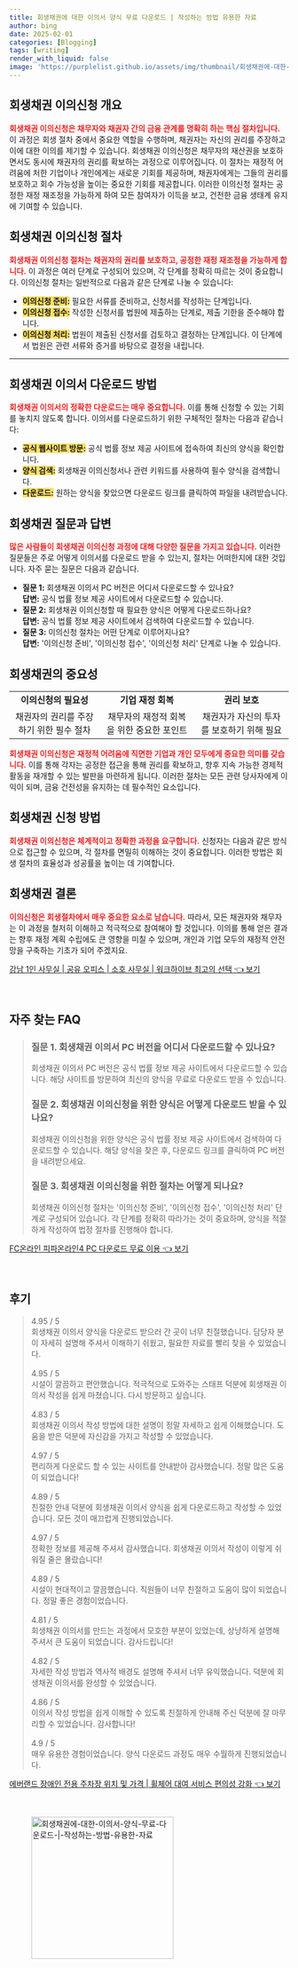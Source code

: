 ```yaml
---
title: 회생채권에 대한 이의서 양식 무료 다운로드 | 작성하는 방법 유용한 자료
author: bing
date: 2025-02-01
categories: [Blogging]
tags: [writing]
render_with_liquid: false
image: 'https://purplelist.github.io/assets/img/thumbnail/회생채권에-대한-이의서-양식-무료-다운로드-|-작성하는-방법-유용한-자료.webp'
---
```



<h2 id='회생채권_이의신청_개요'>회생채권 이의신청 개요</h2>

<p><b><span style="color: #ee2323;">회생채권 이의신청은 채무자와 채권자 간의 금융 관계를 명확히 하는 핵심 절차입니다.</span></b> 이 과정은 회생 절차 중에서 중요한 역할을 수행하며, 채권자는 자신의 권리를 주장하고 이에 대한 이의를 제기할 수 있습니다. 회생채권 이의신청은 채무자의 재산권을 보호하면서도 동시에 채권자의 권리를 확보하는 과정으로 이루어집니다. 이 절차는 재정적 어려움에 처한 기업이나 개인에게는 새로운 기회를 제공하며, 채권자에게는 그들의 권리를 보호하고 회수 가능성을 높이는 중요한 기회를 제공합니다. 이러한 이의신청 절차는 공정한 재정 재조정을 가능하게 하여 모든 참여자가 이득을 보고, 건전한 금융 생태계 유지에 기여할 수 있습니다.</p>

<h2 id='회생채권_이의신청_절차'>회생채권 이의신청 절차</h2>

<p><b><span style="color: #ee2323;">회생채권 이의신청 절차는 채권자의 권리를 보호하고, 공정한 재정 재조정을 가능하게 합니다.</span></b> 이 과정은 여러 단계로 구성되어 있으며, 각 단계를 정확히 따르는 것이 중요합니다. 이의신청 절차는 일반적으로 다음과 같은 단계로 나눌 수 있습니다: 
</p>

<ul>
    <li><b><span style="background-color: #ffe066;">이의신청 준비:</span></b> 필요한 서류를 준비하고, 신청서를 작성하는 단계입니다.</li>
    <li><b><span style="background-color: #ffe066;">이의신청 접수:</span></b> 작성한 신청서를 법원에 제출하는 단계로, 제출 기한을 준수해야 합니다.</li>
    <li><b><span style="background-color: #ffe066;">이의신청 처리:</span></b> 법원이 제출된 신청서를 검토하고 결정하는 단계입니다. 이 단계에서 법원은 관련 서류와 증거를 바탕으로 결정을 내립니다.</li>
</ul>

<hr />

<h2 id='회생채권_이의서_다운로드_방법'>회생채권 이의서 다운로드 방법</h2>

<p><b><span style="color: #ee2323;">회생채권 이의서의 정확한 다운로드는 매우 중요합니다.</span></b> 이를 통해 신청할 수 있는 기회를 놓치지 않도록 합니다. 이의서를 다운로드하기 위한 구체적인 절차는 다음과 같습니다:
</p>

<ul>
    <li><b><span style="background-color: #ffe066;">공식 웹사이트 방문:</span></b> 공식 법률 정보 제공 사이트에 접속하여 최신의 양식을 확인합니다.</li>
    <li><b><span style="background-color: #ffe066;">양식 검색:</span></b> 회생채권 이의신청서나 관련 키워드를 사용하여 필수 양식을 검색합니다.</li>
    <li><b><span style="background-color: #ffe066;">다운로드:</span></b> 원하는 양식을 찾았으면 다운로드 링크를 클릭하여 파일을 내려받습니다.</li>
</ul>

<h2 id='회생채권_질문과_답변'>회생채권 질문과 답변</h2>

<p><b><span style="color: #ee2323;">많은 사람들이 회생채권 이의신청 과정에 대해 다양한 질문을 가지고 있습니다.</span></b> 이러한 질문들은 주로 어떻게 이의서를 다운로드 받을 수 있는지, 절차는 어떠한지에 대한 것입니다. 자주 묻는 질문은 다음과 같습니다.</p>

<ul>
    <li><b>질문 1:</b> 회생채권 이의서 PC 버전은 어디서 다운로드할 수 있나요?<br><b>답변:</b> 공식 법률 정보 제공 사이트에서 다운로드할 수 있습니다.</li>
    <li><b>질문 2:</b> 회생채권 이의신청할 때 필요한 양식은 어떻게 다운로드하나요?<br><b>답변:</b> 공식 법률 정보 제공 사이트에서 검색하여 다운로드할 수 있습니다.</li>
    <li><b>질문 3:</b> 이의신청 절차는 어떤 단계로 이루어지나요?<br><b>답변:</b> '이의신청 준비', '이의신청 접수', '이의신청 처리' 단계로 나눌 수 있습니다.</li>
</ul>

<h2 id='회생채권_중요성'>회생채권의 중요성</h2>

<table>
    <tr>
        <td style="text-align: center; height: 17px;"><b>이의신청의 필요성</b></td>
        <td style="text-align: center; height: 17px;"><b>기업 재정 회복</b></td>
        <td style="text-align: center; height: 17px;"><b>권리 보호</b></td>
    </tr>
    <tr>
        <td style="text-align: center; height: 17px;">채권자의 권리를 주장하기 위한 필수 절차</td>
        <td style="text-align: center; height: 17px;">채무자의 재정적 회복을 위한 중요한 포인트</td>
        <td style="text-align: center; height: 17px;">채권자가 자신의 투자를 보호하기 위해 필요</td>
    </tr>
</table>

<p><b><span style="color: #ee2323;">회생채권 이의신청은 재정적 어려움에 직면한 기업과 개인 모두에게 중요한 의미를 갖습니다.</span></b> 이를 통해 각자는 공정한 접근을 통해 권리를 확보하고, 향후 지속 가능한 경제적 활동을 재개할 수 있는 발판을 마련하게 됩니다. 이러한 절차는 모든 관련 당사자에게 이익이 되며, 금융 건전성을 유지하는 데 필수적인 요소입니다.</p>

<h2 id='회생채권_방법'>회생채권 신청 방법</h2>

<p><b><span style="color: #ee2323;">회생채권 이의신청은 체계적이고 정확한 과정을 요구합니다.</span></b> 신청자는 다음과 같은 방식으로 접근할 수 있으며, 각 절차를 면밀히 이해하는 것이 중요합니다. 이러한 방법은 회생 절차의 효율성과 성공률을 높이는 데 기여합니다.</p>

<h2 id='회생채권_결론'>회생채권 결론</h2>

<p><b><span style="color: #ee2323;">이의신청은 회생절차에서 매우 중요한 요소로 남습니다.</span></b> 따라서, 모든 채권자와 채무자는 이 과정을 철저히 이해하고 적극적으로 참여해야 할 것입니다. 이의를 통해 얻은 결과는 향후 재정 계획 수립에도 큰 영향을 미칠 수 있으며, 개인과 기업 모두의 재정적 안전망을 구축하는 기초가 되어 주겠지요.</p>


<p><a class="click-button" title="강남 1인 사무실 | 공유 오피스 | 소호 사무실 | 워크하이브 최고의 선택" href="https://purplelist.github.io/posts/%EA%B0%95%EB%82%A8-1%EC%9D%B8-%EC%82%AC%EB%AC%B4%EC%8B%A4-%EA%B3%B5%EC%9C%A0-%EC%98%A4%ED%94%BC%EC%8A%A4-%EC%86%8C%ED%98%B8-%EC%82%AC%EB%AC%B4%EC%8B%A4-%EC%9B%8C%ED%81%AC%ED%95%98%EC%9D%B4%EB%B8%8C-%EC%B5%9C%EA%B3%A0%EC%9D%98-%EC%84%A0%ED%83%9D/" rel="dofollow">강남 1인 사무실 | 공유 오피스 | 소호 사무실 | 워크하이브 최고의 선택 👈 보기</a></p><br>
<h2 id='자주_찾는_FAQ'>자주 찾는 FAQ</h2>
<div itemscope="" itemtype="https://schema.org/FAQPage"> 
<blockquote> 
<div itemscope="" itemprop="mainEntity" itemtype="https://schema.org/Question"> 
<h3 itemprop="name">질문 1. 회생채권 이의서 PC 버전을 어디서 다운로드할 수 있나요?</h3> 
<div itemscope="" itemprop="acceptedAnswer" itemtype="https://schema.org/Answer"> 
<span itemprop="text"> <p>회생채권 이의서 PC 버전은 공식 법률 정보 제공 사이트에서 다운로드할 수 있습니다. 해당 사이트를 방문하여 최신의 양식을 무료로 다운로드 받을 수 있습니다.</p> </span> 
</div> 
</div> 

<div itemscope="" itemprop="mainEntity" itemtype="https://schema.org/Question"> 
<h3 itemprop="name">질문 2. 회생채권 이의신청을 위한 양식은 어떻게 다운로드 받을 수 있나요?</h3> 
<div itemscope="" itemprop="acceptedAnswer" itemtype="https://schema.org/Answer"> 
<span itemprop="text"> <p>회생채권 이의신청을 위한 양식은 공식 법률 정보 제공 사이트에서 검색하여 다운로드할 수 있습니다. 해당 양식을 찾은 후, 다운로드 링크를 클릭하여 PC 버전을 내려받으세요.</p> </span> 
</div> 
</div> 

<div itemscope="" itemprop="mainEntity" itemtype="https://schema.org/Question"> 
<h3 itemprop="name">질문 3. 회생채권 이의신청을 위한 절차는 어떻게 되나요?</h3> 
<div itemscope="" itemprop="acceptedAnswer" itemtype="https://schema.org/Answer"> 
<span itemprop="text"> <p>회생채권 이의신청 절차는 '이의신청 준비', '이의신청 접수', '이의신청 처리' 단계로 구성되어 있습니다. 각 단계를 정확히 따라가는 것이 중요하며, 양식을 적절하게 작성하여 법정 절차를 진행해야 합니다.</p> </span> 
</div> 
</div> 

</blockquote> 
</div>
<p><a class="click-button" title="FC온라인 피파온라인4 PC 다운로드 무료 이용" href="https://purplelist.github.io/posts/FC%EC%98%A8%EB%9D%BC%EC%9D%B8-%ED%94%BC%ED%8C%8C%EC%98%A8%EB%9D%BC%EC%9D%B84-PC-%EB%8B%A4%EC%9A%B4%EB%A1%9C%EB%93%9C-%EB%AC%B4%EB%A3%8C-%EC%9D%B4%EC%9A%A9/" rel="dofollow">FC온라인 피파온라인4 PC 다운로드 무료 이용 👈 보기</a></p><br>
<h2 id='후기'>후기</h2>
<div itemscope itemtype="https://schema.org/Product">
  <blockquote>
  <div itemprop="review" itemscope itemtype="https://schema.org/Review">
      <div itemprop="reviewRating" itemscope itemtype="https://schema.org/Rating"> <span itemprop="ratingValue">4.95</span> / <span itemprop="bestRating">5</span> </div>
      <span itemprop="reviewBody">회생채권 이의서 양식을 다운로드 받으러 간 곳이 너무 친절했습니다. 담당자 분이 자세히 설명해 주셔서 이해하기 쉬웠고, 필요한 자료를 빨리 찾을 수 있었습니다.</span>
  </div>
  <br>
  <div itemprop="review" itemscope itemtype="https://schema.org/Review">
      <div itemprop="reviewRating" itemscope itemtype="https://schema.org/Rating"> <span itemprop="ratingValue">4.95</span> / <span itemprop="bestRating">5</span> </div>
      <span itemprop="reviewBody">시설이 깔끔하고 편안했습니다. 적극적으로 도와주는 스태프 덕분에 회생채권 이의서 작성을 쉽게 마쳤습니다. 다시 방문하고 싶습니다.</span>
  </div>
  <br>
  <div itemprop="review" itemscope itemtype="https://schema.org/Review">
      <div itemprop="reviewRating" itemscope itemtype="https://schema.org/Rating"> <span itemprop="ratingValue">4.83</span> / <span itemprop="bestRating">5</span> </div>
      <span itemprop="reviewBody">회생채권 이의서 작성 방법에 대한 설명이 정말 자세하고 쉽게 이해했습니다. 도움을 받은 덕분에 자신감을 가지고 작성할 수 있었습니다.</span>
  </div>
  <br>
  <div itemprop="review" itemscope itemtype="https://schema.org/Review">
      <div itemprop="reviewRating" itemscope itemtype="https://schema.org/Rating"> <span itemprop="ratingValue">4.97</span> / <span itemprop="bestRating">5</span> </div>
      <span itemprop="reviewBody">편리하게 다운로드 할 수 있는 사이트를 안내받아 감사했습니다. 정말 많은 도움이 되었습니다!</span>
  </div>
  <br>
  <div itemprop="review" itemscope itemtype="https://schema.org/Review">
      <div itemprop="reviewRating" itemscope itemtype="https://schema.org/Rating"> <span itemprop="ratingValue">4.89</span> / <span itemprop="bestRating">5</span> </div>
      <span itemprop="reviewBody">친절한 안내 덕분에 회생채권 이의서 양식을 쉽게 다운로드하고 작성할 수 있었습니다. 모든 것이 매끄럽게 진행되었습니다.</span>
  </div>
  <br>
  <div itemprop="review" itemscope itemtype="https://schema.org/Review">
      <div itemprop="reviewRating" itemscope itemtype="https://schema.org/Rating"> <span itemprop="ratingValue">4.97</span> / <span itemprop="bestRating">5</span> </div>
      <span itemprop="reviewBody">정확한 정보를 제공해 주셔서 감사했습니다. 회생채권 이의서 작성이 이렇게 쉬워질 줄은 몰랐습니다!</span>
  </div>
  <br>
  <div itemprop="review" itemscope itemtype="https://schema.org/Review">
      <div itemprop="reviewRating" itemscope itemtype="https://schema.org/Rating"> <span itemprop="ratingValue">4.89</span> / <span itemprop="bestRating">5</span> </div>
      <span itemprop="reviewBody">시설이 현대적이고 깔끔했습니다. 직원들이 너무 친절하고 도움이 많이 되었습니다. 정말 좋은 경험이었습니다.</span>
  </div>
  <br>
  <div itemprop="review" itemscope itemtype="https://schema.org/Review">
      <div itemprop="reviewRating" itemscope itemtype="https://schema.org/Rating"> <span itemprop="ratingValue">4.81</span> / <span itemprop="bestRating">5</span> </div>
      <span itemprop="reviewBody">회생채권 이의서를 만드는 과정에서 모호한 부분이 있었는데, 상냥하게 설명해 주셔서 큰 도움이 되었습니다. 감사드립니다!</span>
  </div>
  <br>
  <div itemprop="review" itemscope itemtype="https://schema.org/Review">
      <div itemprop="reviewRating" itemscope itemtype="https://schema.org/Rating"> <span itemprop="ratingValue">4.82</span> / <span itemprop="bestRating">5</span> </div>
      <span itemprop="reviewBody">자세한 작성 방법과 역사적 배경도 설명해 주셔서 너무 유익했습니다. 덕분에 회생채권 이의서를 완성할 수 있었습니다.</span>
  </div>
  <br>
  <div itemprop="review" itemscope itemtype="https://schema.org/Review">
      <div itemprop="reviewRating" itemscope itemtype="https://schema.org/Rating"> <span itemprop="ratingValue">4.86</span> / <span itemprop="bestRating">5</span> </div>
      <span itemprop="reviewBody">이의서 작성 방법을 쉽게 이해할 수 있도록 친절하게 안내해 주신 덕분에 잘 마무리할 수 있었습니다. 감사합니다!</span>
  </div>
  <br>
  <div itemprop="review" itemscope itemtype="https://schema.org/Review">
      <div itemprop="reviewRating" itemscope itemtype="https://schema.org/Rating"> <span itemprop="ratingValue">4.9</span> / <span itemprop="bestRating">5</span> </div>
      <span itemprop="reviewBody">매우 유용한 경험이었습니다. 양식 다운로드 과정도 매우 수월하게 진행되었습니다.</span>
  </div>
  </blockquote>
</div>
<p><a class="click-button" title="에버랜드 장애인 전용 주차장 위치 및 가격 | 휠체어 대여 서비스 편의성 강화" href="https://purplelist.github.io/posts/%EC%97%90%EB%B2%84%EB%9E%9C%EB%93%9C-%EC%9E%A5%EC%95%A0%EC%9D%B8-%EC%A0%84%EC%9A%A9-%EC%A3%BC%EC%B0%A8%EC%9E%A5-%EC%9C%84%EC%B9%98-%EB%B0%8F-%EA%B0%80%EA%B2%A9-%ED%9C%A0%EC%B2%B4%EC%96%B4-%EB%8C%80%EC%97%AC-%EC%84%9C%EB%B9%84%EC%8A%A4-%ED%8E%B8%EC%9D%98%EC%84%B1-%EA%B0%95%ED%99%94/" rel="dofollow">에버랜드 장애인 전용 주차장 위치 및 가격 | 휠체어 대여 서비스 편의성 강화 👈 보기</a></p><br>
<figure class="image"><img src="https://purplelist.github.io/assets/img/thumbnail/회생채권에-대한-이의서-양식-무료-다운로드-|-작성하는-방법-유용한-자료.webp" alt="회생채권에-대한-이의서-양식-무료-다운로드-|-작성하는-방법-유용한-자료" width="256" height="256"></figure>